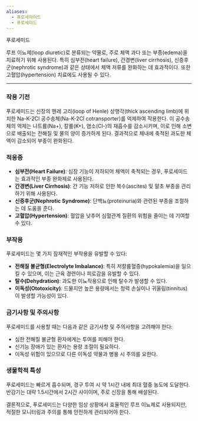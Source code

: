 ```yaml
---
aliases:
  - 퓨로세마이드
  - 퓨로세미드
---
```

푸로세미드

루프 이뇨제(loop diuretic)로 분류되는 약물로, 주로 체액 과다 또는 부종(edema)을 치료하기 위해 사용된다. 특히 심부전(heart failure), 간경변(liver cirrhosis), 신증후군(nephrotic syndrome)과 같은 상태에서 체액 저류를 완화하는 데 효과적이다. 또한 고혈압(hypertension) 치료에도 사용될 수 있다.

---
### 작용 기전
푸로세미드는 신장의 헨레 고리(loop of Henle) 상행각(thick ascending limb)에 위치한 Na-K-2Cl 공수송체(Na-K-2Cl cotransporter)를 억제하여 작용한다. 이 공수송체의 억제는 나트륨(Na+), 칼륨(K+), 염소(Cl-)의 재흡수를 감소시키며, 이로 인해 소변으로 배출되는 전해질 및 물의 양이 증가하게 된다. 결과적으로 체내에 축적된 과도한 체액이 감소되어 부종이 완화된다.

### 적응증
- **심부전(Heart Failure)**: 심장 기능이 저하되어 체액이 축적되는 경우, 푸로세미드는 효과적인 부종 완화제로 사용된다.
- **간경변(Liver Cirrhosis)**: 간 기능 저하로 인한 복수(ascites) 및 말초 부종을 관리하기 위해 사용된다.
- **신증후군(Nephrotic Syndrome)**: 단백뇨(proteinuria)와 관련된 부종을 조절하는 데 도움을 준다.
- **고혈압(Hypertension)**: 혈압을 낮추어 심혈관계 질환의 위험을 줄이는 데 기여할 수 있다.

### 부작용
푸로세미드는 몇 가지 잠재적인 부작용을 유발할 수 있다:
- **전해질 불균형(Electrolyte Imbalance)**: 특히 저칼륨혈증(hypokalemia)을 일으킬 수 있으며, 이는 근육 경련이나 피로감을 유발할 수 있다.
- **탈수(Dehydration)**: 과도한 이뇨작용으로 인해 탈수가 발생할 수 있다.
- **이독성(Ototoxicity)**: 드물지만 높은 용량에서는 청력 손실이나 귀울림(tinnitus)이 발생할 가능성이 있다.
  
### 금기사항 및 주의사항
푸로세미드를 사용할 때는 다음과 같은 금기사항 및 주의사항을 고려해야 한다:
- 심한 전해질 불균형 환자에게는 투여를 피해야 한다.
- 신기능 장애가 있는 환자는 용량 조절이 필요하다.
- 이독성 위험이 있으므로 다른 이독성 약물과 병용 시 주의를 요한다.

### 생물학적 특성
푸로세미드는 빠르게 흡수되며, 경구 투여 시 약 1시간 내에 최대 혈중 농도에 도달한다. 반감기는 대략 1.5시간에서 2시간 사이이며, 주로 신장을 통해 배설된다. 

결론적으로, 푸로세미드는 다양한 임상 상황에서 효율적인 루프 이뇨제로 사용되지만, 적절한 모니터링과 주의를 통해 안전하게 관리되어야 한다.